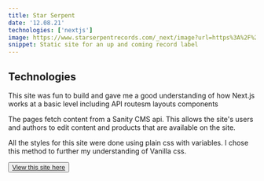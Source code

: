 ```yaml
---
title: Star Serpent
date: '12.08.21'
technologies: ['nextjs']
image: https://www.starserpentrecords.com/_next/image?url=https%3A%2F%2Fcdn.sanity.io%2Fimages%2Fxrddhs1w%2Fproduction%2F6230d2631a2418cbf68aa58c520f0abef2c85d21-1945x608.png&w=1920&q=75
snippet: Static site for an up and coming record label
---
```


## Technologies

This site was fun to build and gave me a good understanding of how Next.js works at a basic level including API routesm layouts components

The pages fetch content from a Sanity CMS api. This allows the site's users and authors to edit content and products that are available on the site.

All the styles for this site were done using plain css with variables. I chose this method to further my understanding of Vanilla css.

<button className='bg-gradient-to-br from-primary-500 to-secondary-500 text-inherit hover:bg-gradient-to-br hover:from-primary-600 hover:to-secondary-600'><a href='https://starserpentrecords.com' target='_blank' rel='noopener'>View this site here</a></button>

